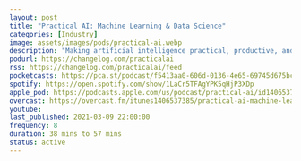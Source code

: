 ```yaml
---
layout: post
title: "Practical AI: Machine Learning & Data Science"
categories: [Industry]
image: assets/images/pods/practical-ai.webp
description: "Making artificial intelligence practical, productive, and accessible to everyone. Practical AI is a show in which technology professionals, business people, students, enthusiasts, and expert guests engage in lively discussions about Artificial Intelligence and related topics (Machine Learning, Deep Learning, Neural Networks, etc). The focus is on productive implementations and real-world scenarios that are accessible to everyone. If you want to keep up with the latest advances in AI, while keeping one foot in the real world, then this is the show for you!"
podurl: https://changelog.com/practicalai
rss: https://changelog.com/practicalai/feed
pocketcasts: https://pca.st/podcast/f5413aa0-606d-0136-4e65-69745d675bc7
spotify: https://open.spotify.com/show/1LaCr5TFAgYPK5qHjP3XDp
apple_pod: https://podcasts.apple.com/us/podcast/practical-ai/id1406537385
overcast: https://overcast.fm/itunes1406537385/practical-ai-machine-learning-data-science
youtube:
last_published: 2021-03-09 22:00:00
frequency: 8
duration: 38 mins to 57 mins
status: active
---
```

